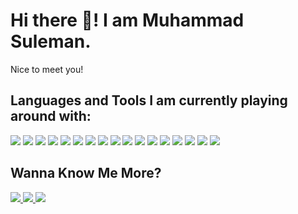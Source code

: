 # Hi there 👋! I am Muhammad Suleman.
Nice to meet you!

## Languages and Tools I am currently playing around with:
<p align="left">
  <img src="https://img.shields.io/badge/HTML5-%23E34F26.svg?&style=for-the-badge&logo=html5&logoColor=white"/>
  <img src="https://img.shields.io/badge/CSS3-%231572B6.svg?&style=for-the-badge&logo=css3&logoColor=white"/>
  <img src="https://img.shields.io/badge/JavaScript-%23F7DF1E.svg?&style=for-the-badge&logo=javascript&logoColor=black"/>
  <img src="https://img.shields.io/badge/React-%2320232a.svg?&style=for-the-badge&logo=react&logoColor=%2361DAFB"/>
  <img src="https://img.shields.io/badge/Bootstrap-%23563D7C.svg?&style=for-the-badge&logo=bootstrap&logoColor=white"/>
  <img src="https://img.shields.io/badge/TailwindCSS-%2338B2AC.svg?&style=for-the-badge&logo=tailwind-css&logoColor=white"/>
  <img src="https://img.shields.io/badge/TypeScript-%23007ACC.svg?&style=for-the-badge&logo=typescript&logoColor=white"/>
  <img src="https://img.shields.io/badge/Firebase-%23039BE5.svg?&style=for-the-badge&logo=firebase&logoColor=white"/>
  <img src="https://img.shields.io/badge/SQL-%2307405e.svg?&style=for-the-badge&logo=sql&logoColor=white"/>
  <img src="https://img.shields.io/badge/OOP-Object--Oriented%20Programming-%234CAF50?style=for-the-badge"/>
  <img src="https://img.shields.io/badge/DSA-Data%20Structures%20and%20Algorithms-%23FF5733?style=for-the-badge"/>
  <img src="https://img.shields.io/badge/DSA-Data%20Structures%20and%20Algorithms-%23FF5733?style=for-the-badge"/>
  <img src="https://img.shields.io/badge/Express.js-%23000000.svg?&style=for-the-badge&logo=express&logoColor=white"/>
  <img src="https://img.shields.io/badge/Node.js-%23339933.svg?&style=for-the-badge&logo=node.js&logoColor=white"/>
  <img src="https://img.shields.io/badge/MongoDB-%2347A248.svg?&style=for-the-badge&logo=mongodb&logoColor=white"/>
  <img src="https://img.shields.io/badge/Postman-%23FF6C37.svg?&style=for-the-badge&logo=postman&logoColor=white"/>
  <img src="https://img.shields.io/badge/Mongoose-%23880000.svg?&style=for-the-badge&logoColor=white"/>
</p>

## Wanna Know Me More?
<p align="left">
  <a href="https://www.facebook.com/profile.php?id=100060714416367" target="_blank">
    <img src="https://img.shields.io/badge/Facebook-%231877F2.svg?&style=for-the-badge&logo=facebook&logoColor=white"/>
  </a>
  <a href="https://www.linkedin.com/in/muhammad-suleman-9aa056292/" target="_blank">
    <img src="https://img.shields.io/badge/LinkedIn-%230077B5.svg?&style=for-the-badge&logo=linkedin&logoColor=white"/>
  </a>
  <a href="mailto:tech4you330@gmail.com">
    <img src="https://img.shields.io/badge/Gmail-D14836.svg?&style=for-the-badge&logo=gmail&logoColor=white"/>
  </a>
</p>
